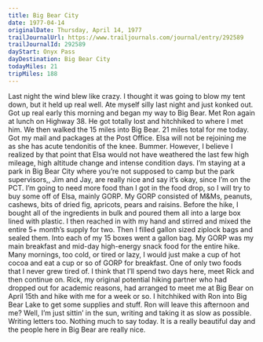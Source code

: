 ```yaml
---
title: Big Bear City
date: 1977-04-14
originalDate: Thursday, April 14, 1977
trailJournalUrl: https://www.trailjournals.com/journal/entry/292589
trailJournalId: 292589
dayStart: Onyx Pass
dayDestination: Big Bear City
todayMiles: 21
tripMiles: 188
---
```

Last night the wind blew like crazy. I thought it was going to blow my tent down, but it held up real well. Ate myself silly last night and just konked out. Got up real early this morning and began my way to Big Bear. Met Ron again at lunch on Highway 38. He got totally lost and hitchhiked to where I met him. We then walked the 15 miles into Big Bear. 21 miles total for me today. Got my mail and packages at the Post Office. Elsa will not be rejoining me as she has acute tendonitis of the knee. Bummer. However, I believe I realized by that point that Elsa would not have weathered the last few high mileage, high altitude change and intense condition days. I’m staying at a park in Big Bear City where you’re not supposed to camp but the park supervisors,, Jim and Jay, are really nice and say it’s okay, since I’m on the PCT. I’m going to need more food than I got in the food drop, so I will try to buy some off of Elsa, mainly GORP. 
My GORP consisted of M&Ms, peanuts, cashews, bits of dried fig, apricots, pears and raisins. Before the hike, I bought all of the ingredients in bulk and poured them all into a large box lined with plastic. I then reached in with my hand and stirred and mixed the entire 5+ month’s supply for two. Then I filled gallon sized ziplock bags and sealed them. Into each of my 15 boxes went a gallon bag. My GORP was my main breakfast and mid-day high-energy snack food for the entire hike. Many mornings, too cold, or tired or lazy, I would just make a cup of hot cocoa and eat a cup or so of GORP for breakfast. One of only two foods that I never grew tired of. 
I think that I’ll spend two days here, meet Rick and then continue on. Rick, my original potential hiking partner who had dropped out for academic reasons, had arranged to meet me at Big Bear on April 15th and hike with me for a week or so. 
I hitchhiked with Ron into Big Bear Lake to get some supplies and stuff. Ron will leave this afternoon and me? Well, I’m just sittin’ in the sun, writing and taking it as slow as possible. Writing letters too. Nothing much to say today. It is a really beautiful day and the people here in Big Bear are really nice.
